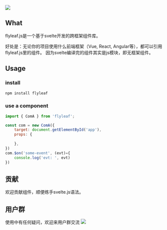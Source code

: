 ![](https://github.com/cunzaizhuyi/flyleaf/blob/master/public/logo-big.jpg)

## What

flyleaf.js是一个基于svelte开发的跨框架组件库。

好处是：无论你的项目使用什么前端框架（Vue, React, Angular等），都可以引用flyleaf.js里的组件。
因为svelte编译完的组件其实是js模块，即无框架组件。


## Usage

### install
```javascript
npm install flyleaf
```

### use a component
```javascript
import { ComA } from 'flyleaf';

const com = new ComA({
    target: document.getElementById('app'),
    props: {
        
    },
})
com.$on('some-event', (evt)={
    console.log('evt: ', evt)
})
```

## 贡献
欢迎贡献组件，顺便练手svelte.js语法。

## 用户群

使用中有任何疑问，欢迎来用户群交流
![](https://github.com/cunzaizhuyi/flyleaf/blob/master/public/user-group.jpg)